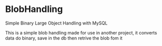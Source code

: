 # BlobHandling
Simple Binary Large Object Handling with MySQL

This is a simple blob handling made for use in another project, it converts data do binary, save in the db
then retrive the blob fom it
